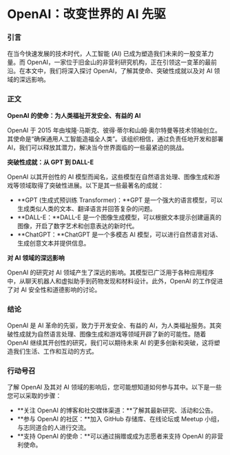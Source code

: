 # OpenAI：改变世界的 AI 先驱

### 引言

在当今快速发展的技术时代，人工智能 (AI) 已成为塑造我们未来的一股变革力量。而 OpenAI，一家位于旧金山的非营利研究机构，正在引领这一变革的最前沿。在本文中，我们将深入探讨 OpenAI，了解其使命、突破性成就以及对 AI 领域的深远影响。

### 正文

**OpenAI 的使命：为人类福祉开发安全、有益的 AI**

OpenAI 于 2015 年由埃隆·马斯克、彼得·蒂尔和山姆·奥尔特曼等技术领袖创立。其使命是“确保通用人工智能造福全人类”。该组织相信，通过负责任地开发和部署 AI，我们可以释放其潜力，解决当今世界面临的一些最紧迫的挑战。

**突破性成就：从 GPT 到 DALL-E**

OpenAI 以其开创性的 AI 模型而闻名，这些模型在自然语言处理、图像生成和游戏等领域取得了突破性进展。以下是其一些最著名的成就：

* **GPT (生成式预训练 Transformer)：**GPT 是一个强大的语言模型，可以生成类似人类的文本、翻译语言并回答复杂的问题。
* **DALL-E：**DALL-E 是一个图像生成模型，可以根据文本提示创建逼真的图像，开启了数字艺术和创意表达的新时代。
* **ChatGPT：**ChatGPT 是一个多模态 AI 模型，可以进行自然语言对话、生成创意文本并提供信息。

**对 AI 领域的深远影响**

OpenAI 的研究对 AI 领域产生了深远的影响。其模型已广泛用于各种应用程序中，从聊天机器人和虚拟助手到药物发现和材料设计。此外，OpenAI 的工作促进了对 AI 安全性和道德影响的讨论。

### 结论

OpenAI 是 AI 革命的先驱，致力于开发安全、有益的 AI，为人类福祉服务。其突破性成就为自然语言处理、图像生成和游戏等领域开辟了新的可能性。随着 OpenAI 继续其开创性的研究，我们可以期待未来 AI 的更多创新和突破，这将塑造我们生活、工作和互动的方式。

### 行动号召

了解 OpenAI 及其对 AI 领域的影响后，您可能想知道如何参与其中。以下是一些您可以采取的步骤：

* **关注 OpenAI 的博客和社交媒体渠道：**了解其最新研究、活动和公告。
* **参与 OpenAI 的社区：**加入 GitHub 存储库、在线论坛或 Meetup 小组，与志同道合的人进行交流。
* **支持 OpenAI 的使命：**可以通过捐赠或成为志愿者来支持 OpenAI 的非营利使命。
